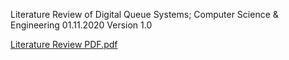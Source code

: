 Literature Review of Digital Queue Systems; Computer Science & Engineering 01.11.2020 Version 1.0

[Literature Review PDF.pdf](https://github.com/CankayaUniversity/ceng-407-408-2020-2021-Integrating-Digital-Queue-Line-Order-Screens-Into-Phone-Application-Express-/files/5471821/Literature.Review.PDF.pdf)
